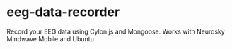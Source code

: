 eeg-data-recorder
=================

Record your EEG data using Cylon.js and Mongoose. Works with Neurosky Mindwave Mobile and Ubuntu. 
